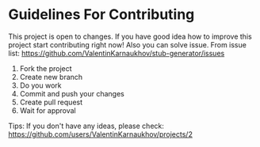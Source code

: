 <H1>Guidelines For Contributing</H1>

This project is open to changes. 
If you have good idea how to improve this project start contributing right now!
Also you can solve issue. From issue list: https://github.com/ValentinKarnaukhov/stub-generator/issues

1) Fork the project
2) Create new branch
3) Do you work
4) Commit and push your changes
5) Create pull request
6) Wait for approval

Tips:
If you don't have any ideas, please check: https://github.com/users/ValentinKarnaukhov/projects/2